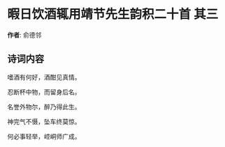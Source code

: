 # 暇日饮酒辄用靖节先生韵积二十首  其三

**作者**: 俞德邻

## 诗词内容

嗜酒有何好，酒酣见真情。

忍断杯中物，而留身后名。

名誉外物尔，醉乃得此生。

神完气不慑，坠车终莫惊。

何必事轻举，崆峒师广成。

